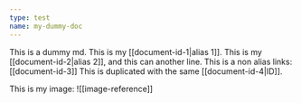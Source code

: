 ```yaml
---
type: test
name: my-dummy-doc
---
```


This is a dummy md. This is my [[document-id-1|alias 1]].
This is my [[document-id-2|alias 2]], and this can another line.
This is a non alias links: [[document-id-3]]
This is duplicated with the same [[document-id-4|ID]].

This is my image: ![[image-reference]]
